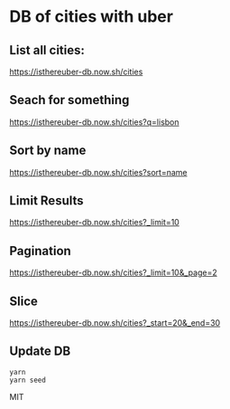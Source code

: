 # DB of cities with uber

## List all cities:
https://isthereuber-db.now.sh/cities

## Seach for something
https://isthereuber-db.now.sh/cities?q=lisbon

## Sort by name
https://isthereuber-db.now.sh/cities?sort=name

## Limit Results
https://isthereuber-db.now.sh/cities?_limit=10

## Pagination
https://isthereuber-db.now.sh/cities?_limit=10&_page=2

## Slice
https://isthereuber-db.now.sh/cities?_start=20&_end=30

## Update DB

```
yarn
yarn seed
```

MIT
